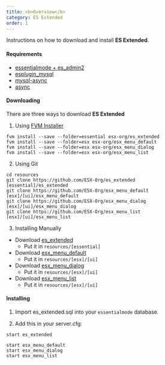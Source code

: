 ```yaml
---
title: <b>Overview</b>
category: ES Extended
order: 1
---
```


Instructions on how to download and install **ES Extended**.

#### Requirements

- [essentialmode + es_admin2](https://forum.fivem.net/t/release-essentialmode-base/3665)
- [esplugin_mysql](https://forum.fivem.net/t/release-essentialmode-base/3665/1181)
- [mysql-async](https://github.com/brouznouf/fivem-mysql-async/releases/latest)
- [async](https://github.com/esx-org/async/releases/latest)

#### Downloading
There are three ways to download **ES Extended**

1) Using [FVM Installer](https://github.com/qlaffont/fvm-installer)
```
fvm install --save --folder=essential esx-org/es_extended
fvm install --save --folder=esx esx-org/esx_menu_default
fvm install --save --folder=esx esx-org/esx_menu_dialog
fvm install --save --folder=esx esx-org/esx_menu_list
```

2) Using Git
```
cd resources
git clone https://github.com/ESX-Org/es_extended [essential]/es_extended
git clone https://github.com/ESX-Org/esx_menu_default [esx]/[ui]/esx_menu_default
git clone https://github.com/ESX-Org/esx_menu_dialog [esx]/[ui]/esx_menu_dialog
git clone https://github.com/ESX-Org/esx_menu_list [esx]/[ui]/esx_menu_list
```
3) Installing Manually
- Download [es_extended](https://github.com/ESX-Org/es_extended/releases/latest)
  - Put it in `resources/[essential]`
- Download [esx_menu_default](https://github.com/ESX-Org/esx_menu_default/releases/latest)
  - Put it in `resources/[esx]/[ui]`
- Download [esx_menu_dialog](https://github.com/ESX-Org/esx_menu_dialog/releases/latest)
  - Put it in `resources/[esx]/[ui]`
- Download [esx_menu_list](https://github.com/ESX-Org/esx_menu_list/releases/latest)
  - Put it in `resources/[esx]/[ui]`

#### Installing
  
1) Import es_extended.sql into your `essentialmode` database.
  
2) Add this in your server.cfg:
```
start es_extended

start esx_menu_default
start esx_menu_dialog
start esx_menu_list
```